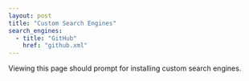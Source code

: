 ```yaml
---
layout: post
title: "Custom Search Engines"
search_engines:
  - title: "GitHub"
    href: "github.xml"
---
```

Viewing this page should prompt for installing custom search engines.
